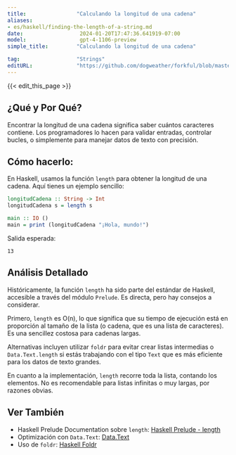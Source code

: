 ```yaml
---
title:                "Calculando la longitud de una cadena"
aliases:
- es/haskell/finding-the-length-of-a-string.md
date:                  2024-01-20T17:47:36.641919-07:00
model:                 gpt-4-1106-preview
simple_title:         "Calculando la longitud de una cadena"

tag:                  "Strings"
editURL:              "https://github.com/dogweather/forkful/blob/master/content/es/haskell/finding-the-length-of-a-string.md"
---
```


{{< edit_this_page >}}

## ¿Qué y Por Qué?
Encontrar la longitud de una cadena significa saber cuántos caracteres contiene. Los programadores lo hacen para validar entradas, controlar bucles, o simplemente para manejar datos de texto con precisión.

## Cómo hacerlo:
En Haskell, usamos la función `length` para obtener la longitud de una cadena. Aquí tienes un ejemplo sencillo:

```haskell
longitudCadena :: String -> Int
longitudCadena s = length s

main :: IO ()
main = print (longitudCadena "¡Hola, mundo!")
```

Salida esperada:

```
13
```

## Análisis Detallado
Históricamente, la función `length` ha sido parte del estándar de Haskell, accesible a través del módulo `Prelude`. Es directa, pero hay consejos a considerar. 

Primero, `length` es O(n), lo que significa que su tiempo de ejecución está en proporción al tamaño de la lista (o cadena, que es una lista de caracteres). Es una sencillez costosa para cadenas largas.

Alternativas incluyen utilizar `foldr` para evitar crear listas intermedias o `Data.Text.length` si estás trabajando con el tipo `Text` que es más eficiente para los datos de texto grandes.

En cuanto a la implementación, `length` recorre toda la lista, contando los elementos. No es recomendable para listas infinitas o muy largas, por razones obvias.

## Ver También
- Haskell Prelude Documentation sobre `length`: [Haskell Prelude - length](https://hackage.haskell.org/package/base-4.16.1.0/docs/Prelude.html#v:length)
- Optimización con `Data.Text`: [Data.Text](https://hackage.haskell.org/package/text-1.2.4.1/docs/Data-Text.html)
- Uso de `foldr`: [Haskell Foldr](https://hackage.haskell.org/package/base-4.16.1.0/docs/Prelude.html#v:foldr)
